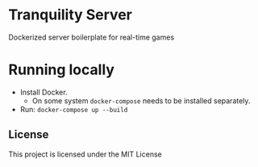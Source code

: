# Tranquility Server

Dockerized server boilerplate for real-time games

# Running locally

* Install Docker.
    * On some system `docker-compose` needs to be installed separately.
* Run: `docker-compose up --build`

## License

This project is licensed under the MIT License